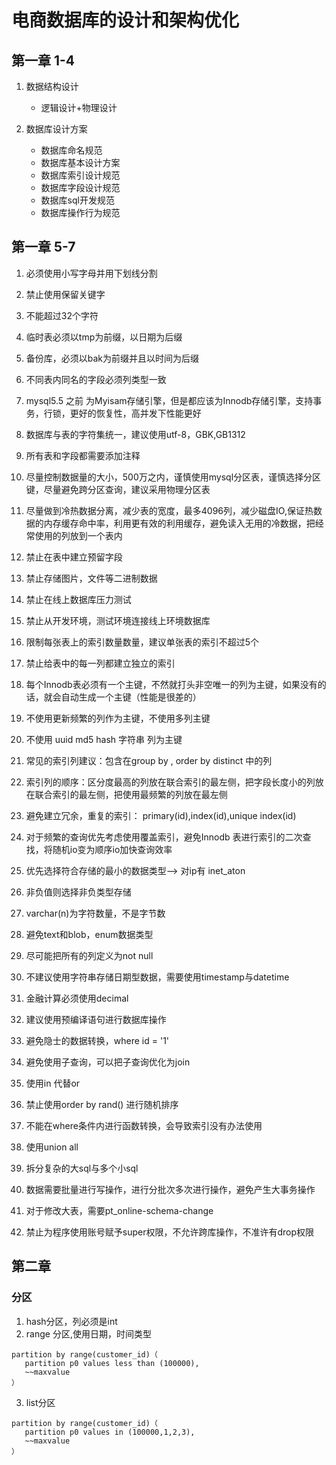 # 电商数据库的设计和架构优化

## 第一章 1-4

1. 数据结构设计

    - 逻辑设计+物理设计

2. 数据库设计方案

    - 数据库命名规范
    - 数据库基本设计方案
    - 数据库索引设计规范
    - 数据库字段设计规范
    - 数据库sql开发规范
    - 数据库操作行为规范

## 第一章 5-7

1. 必须使用小写字母并用下划线分割
2. 禁止使用保留关键字
3. 不能超过32个字符
4. 临时表必须以tmp为前缀，以日期为后缀
5. 备份库，必须以bak为前缀并且以时间为后缀
6. 不同表内同名的字段必须列类型一致
7. mysql5.5 之前 为Myisam存储引擎，但是都应该为Innodb存储引擎，支持事务，行锁，更好的恢复性，高并发下性能更好
8. 数据库与表的字符集统一，建议使用utf-8，GBK,GB1312
9. 所有表和字段都需要添加注释
10. 尽量控制数据量的大小，500万之内，谨慎使用mysql分区表，谨慎选择分区键，尽量避免跨分区查询，建议采用物理分区表
11. 尽量做到冷热数据分离，减少表的宽度，最多4096列，减少磁盘IO,保证热数据的内存缓存命中率，利用更有效的利用缓存，避免读入无用的冷数据，把经常使用的列放到一个表内
12. 禁止在表中建立预留字段
13. 禁止存储图片，文件等二进制数据
14. 禁止在线上数据库压力测试
15. 禁止从开发环境，测试环境连接线上环境数据库
16. 限制每张表上的索引数量数量，建议单张表的索引不超过5个
17. 禁止给表中的每一列都建立独立的索引
18. 每个Innodb表必须有一个主键，不然就打头非空唯一的列为主键，如果没有的话，就会自动生成一个主键（性能是很差的）
19. 不使用更新频繁的列作为主键，不使用多列主键
20. 不使用 uuid md5 hash 字符串 列为主键
21. 常见的索引列建议：包含在group by , order by distinct 中的列
22. 索引列的顺序：区分度最高的列放在联合索引的最左侧，把字段长度小的列放在联合索引的最左侧，把使用最频繁的列放在最左侧
23. 避免建立冗余，重复的索引： primary(id),index(id),unique index(id)
24. 对于频繁的查询优先考虑使用覆盖索引，避免Innodb 表进行索引的二次查找，将随机io变为顺序io加快查询效率

25. 优先选择符合存储的最小的数据类型--> 对ip有 inet_aton
26. 非负值则选择非负类型存储
27. varchar(n)为字符数量，不是字节数
28. 避免text和blob，enum数据类型
29. 尽可能把所有的列定义为not null
30. 不建议使用字符串存储日期型数据，需要使用timestamp与datetime
31. 金融计算必须使用decimal
32. 建议使用预编译语句进行数据库操作
33. 避免隐士的数据转换，where id = '1'
34. 避免使用子查询，可以把子查询优化为join
35. 使用in 代替or
36. 禁止使用order by rand() 进行随机排序
37. 不能在where条件内进行函数转换，会导致索引没有办法使用
38. 使用union all
39. 拆分复杂的大sql与多个小sql
40. 数据需要批量进行写操作，进行分批次多次进行操作，避免产生大事务操作
41. 对于修改大表，需要pt_online-schema-change
42. 禁止为程序使用账号赋予super权限，不允许跨库操作，不准许有drop权限

## 第二章

### 分区

1. hash分区，列必须是int
2. range 分区,使用日期，时间类型

````
partition by range(customer_id)（
   partition p0 values less than (100000),
   ~~maxvalue 
）
````

3. list分区

 ````
 partition by range(customer_id)（
    partition p0 values in (100000,1,2,3),
    ~~maxvalue 
 ）
 ````